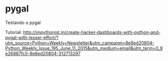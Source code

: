 # pygal
Testando o pygal

Tutorial:
http://impythonist.in/create-hacker-dashboards-with-python-and-pygal-with-lesser-effort/?utm_source=Python+Weekly+Newsletter&utm_campaign=8e8ed20804-Python_Weekly_Issue_195_June_11_2015&utm_medium=email&utm_term=0_9e26887fc5-8e8ed20804-312713297
